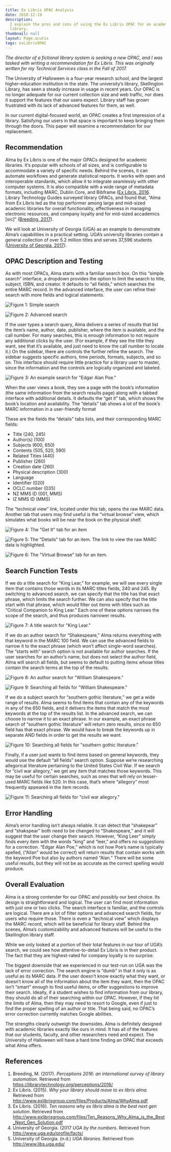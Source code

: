 ```yaml
---
title: Ex Libris OPAC Analysis
date: 2018-12-19
description:
  I explain the pros and cons of using the Ex Libris OPAC for an academic
  library.
thumbnail: null
layout: Page.acutis
tags: exLibrisOPAC
---
```

*The director of a fictional library system is seeking a new OPAC, and I was
tasked with writing a recommendation for Ex Libris. This was originally
written for my Technical Services class in the Fall of 2017.*

The University of Halloween is a four-year research school, and the largest
higher-education institution in the state. The university’s library,
Skellington Library, has seen a steady increase in usage in recent years. Our
OPAC is no longer adequate for our current collection size and web traffic,
nor does it support the features that our users expect. Library staff has
grown frustrated with its lack of advanced features for them, as well.

In our current digital-focused world, an OPAC creates a first impression of a
library. Satisfying our users in that space is important to keep bringing
them through the doors. This paper will examine a recommendation for our
replacement.

## Recommendation

Alma by Ex Libris is one of the major OPACs designed for academic libraries.
It’s popular with schools of all sizes, and is configurable to accommodate a
variety of specific needs. Behind the scenes, it can automate workflows and
generate statistical reports. It works with open and interoperable standards,
which allow it to integrate seamlessly with other computer systems. It is
also compatible with a wide range of metadata formats, including MARC, Dublin
Core, and Bibframe ([Ex Libris, 2016][1]. Library Technology Guides surveyed
library OPACs, and found that, “Alma from Ex Libris led as the top performer
among large and mid-sized academic libraries for overall functionality,
effectiveness in managing electronic resources, and company loyalty and for
mid-sized accademics \[sic\]” ([Breeding, 2017][2]).

[1]: http://www.exlibrisgroup.com/files/Ten_Reasons_Why_Alma_is_the_Best_Next_Gen_Solution.pdf
[2]: https://librarytechnology.org/perceptions/2016/

We will look at University of Georgia (UGA) as an example to demonstrate
Alma’s capabilities in a practical setting. UGA’s university libraries
contain a general collection of over 5.2 million titles and serves 37,596
students ([University of Georgia, 2017][3]).

[3]: http://www.uga.edu/profile/facts/

## OPAC Description and Testing

As with most OPACs, Alma starts with a familiar search box. On this “simple
search” interface, a dropdown provides the option to limit the search to
title, subject, ISBN, and creator. It defaults to “all fields,” which
searches the entire MARC record. In the advanced interface, the user can
refine their search with more fields and logical statements.

![Figure 1: Simple search](/assets/images/ex-libris-opac-analysis/alma-search-field.png)

![Figure 2: Advanced search](/assets/images/ex-libris-opac-analysis/exlibris-advanced-search.png)


If the user types a search query, Alma delivers a series of results that list
the item’s name, author, date, publisher, where the item is available, and
the call number. For many searches, this is enough information to not require
any additional clicks by the user. (For example, if they see the title they
want, see that it’s available, and just need to know the call number to
locate it.) On the sidebar, there are controls the further refine the search.
The sidebar suggests specific authors, time periods, formats, subjects, and
so on. This interface should require little practice for a library user to
master, since the information and the controls are logically organized and
labeled.

![Figure 3: An example search for "Edgar Alan Poe."](/assets/images/ex-libris-opac-analysis/exlibris-general-search.png)

When the user views a book, they see a page with the book’s information (the
same information from the search results page) along with a tabbed interface
with additional details. It defaults the “get it” tab, which shows the book’s
location and availability. The “details” tab shows a lot of the book’s MARC
information in a user-friendly format

These are the fields the “details” tabs lists, and their corresponding MARC
fields:

- Title (240, 245)
- Author(s) (100)
- Subjects (600, 650)
- Contents (505, 520, 590)
- Related Titles (440)
- Publisher (260)
- Creation date (260)
- Physical description (300)
- Language
- Identifier (020)
- OCLC number (035)
- NZ MMS ID (001, MMS)
- IZ MMS ID (MMS)

The “technical view” link, located under this tab, opens the raw MARC data.
Another tab that users may find useful is the “virtual browse” view, which
simulates what books will be near the book on the physical shelf.

![Figure 4: The "Get It" tab for an item](/assets/images/ex-libris-opac-analysis/exlibris-book-view-1.png)

![Figure 5: The "Details" tab for an item. The link to view the raw MARC data is highlighted.](/assets/images/ex-libris-opac-analysis/exlibris-book-view-2.png)

![Figure 6: The "Virtual Browse" tab for an item.](/assets/images/ex-libris-opac-analysis/exlibris-book-view-3.png)

## Search Function Tests

If we do a title search for “King Lear,” for example, we will see every
single item that contains those words in its MARC titles fields, 240 and 245.
By switching to advanced search, we can specify that the title has that exact
phrase, which limits the search further. We can also specify that the title
start with that phrase, which would filter out items with titles such as
“Critical Companion to King Lear.” Each one of these options narrows the
scope of the search, and thus produces narrower results.

![Figure 7: A title search for "King Lear."](/assets/images/ex-libris-opac-analysis/exlibris-title-search-king-lear.png)

If we do an author search for “Shakespeare,” Alma returns everything with
that keyword in the MARC 100 field. We can use the advanced fields to narrow
it to the exact phrase (which won’t affect single-word searches). The “starts
with” search option is not available for author searches. If the user
searches for an author’s name, but does not select the author field, Alma
will search all fields, but seems to default to putting items whose titles
contain the search terms at the top of the results.

![Figure 8: An author search for "William Shakespeare."](/assets/images/ex-libris-opac-analysis/ex-libris-author-search-2-shakespeare.png)

![Figure 9: Searching all fields for "William Shakespeare."](/assets/images/ex-libris-opac-analysis/ex-libris-author-search-1-shakespeare.png)

If we do a subject search for “southern gothic literature,” we get a wide
range of results. Alma seems to find items that contain any of the keywords
in any of the 650 fields, and it delivers the items that match the most
keywords at the top of the results list. In the advanced search, we can
choose to narrow it to an exact phrase. In our example, an exact phrase
search of “southern gothic literature” will return zero results, since no 650
field has that exact phrase. We would have to break the keywords up in
separate AND fields in order to get the results we want.

![Figure 10: Searching all fields for "southern gothic literature."](/assets/images/ex-libris-opac-analysis/ex-libris-subject-search-southern-gothic-literature.png)

Finally, if a user just wants to find items based on general keywords, they
would use the default “all fields” search option. Suppose we’re researching
allegorical literature pertaining to the United States Civil War. If we
search for “civil war allegory,” we get any item that matches those keywords.
This may be useful for certain searches, such as ones that will rely on
lesser-used MARC fields like 520. In this case, that’s where “allegory” most
frequently appeared in the item records.

![Figure 11: Searching all fields for "civil war allegory."](/assets/images/ex-libris-opac-analysis/ex-libris-keyword-search-civil-war-allegory.png)

## Error Handling

Alma’s error handling isn’t always reliable. It can detect that “shakepear”
and “shakspear” both need to be changed to “Shakespeare,” and it will suggest
that the user change their search. However, “King Leer” simply finds every
item with the words “king” and “leer,” and offers no suggestions for a
correction. “Edgar Alan Poe,” which is not how Poe’s name is typically
spelled, (“Allan” would be correct) will return results that contain works
with the keyword Poe but also by authors named “Alan.” There will be some
useful results, but they will not be as accurate as the correct spelling
would produce.

## Overall Evaluation

Alma is a strong contender for our OPAC and possibly our best choice. Its
design is straightforward and logical. The user can find most information
with just one or two clicks. The search interface is familiar, and the
controls are logical. There are a lot of filter options and advanced search
fields, for users who require those. There is even a “technical view” which
displays the MARC record, which will be beneficial for library staff. Behind
the scenes, Alma’s customizability and advanced features will be useful to
the Skellington library staff.

While we only looked at a portion of their total features in our tour of
UGA’s search, we could see how attentive-to-detail Ex Libris is in their
product. The fact that they are highest-rated for company loyalty is no
surprise.

The biggest downside that we experienced in our test-run on UGA was the lack
of error correction. The search engine is “dumb” in that it only is as useful
as its MARC data. If the user doesn’t know exactly what they want, or doesn’t
know all of the information about the item they want, then the OPAC isn’t
“smart” enough to find useful items, or offer suggestions to improve their
search. Ideally, if a student wishes to find information from our library,
they should do all of their searching within our OPAC. However, if they hit
the limits of Alma, then they may need to resort to Google, even if just to
find the proper spelling of an author or title. That being said, no OPAC’s
error correction currently matches Google abilities.

The strengths clearly outweigh the downsides. Alma is definitely designed
with academic libraries exactly like ours in mind. It has all of the features
that our students, faculty, and other researchers need and expect. The
University of Halloween will have a hard time finding an OPAC that exceeds
what Alma offers.

## References

1. Breeding, M. (2017). *Perceptions 2016: an international survey of library
   automation*. Retrieved from https://librarytechnology.org/perceptions/2016/
2. Ex Libris. (2015). *Why your library should move to ex libris alma*.
   Retrieved from http://www.exlibrisgroup.com/files/Products/Alma/WhyAlma.pdf
3. Ex Libris. (2016). *Ten reasons why ex libris alma is the best next gen
   solution*. Retrieved from
   http://www.exlibrisgroup.com/files/Ten_Reasons_Why_Alma_is_the_Best_Next_Gen_Solution.pdf
4. University of Georgia. (2017 *UGA by the numbers*. Retrieved from
   http://www.uga.edu/profile/facts/
5. University of Georgia. (n.d.) *UGA libraries*. Retrieved from
   http://www.libs.uga.edu/
